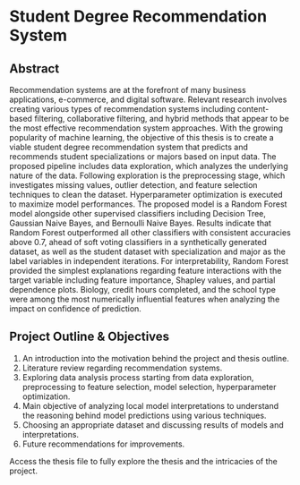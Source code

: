 # Student Degree Recommendation System

## Abstract
Recommendation systems are at the forefront of many business applications, e-commerce, and
digital software. Relevant research involves creating various types of recommendation systems
including content-based filtering, collaborative filtering, and hybrid methods that appear to be
the most effective recommendation system approaches. With the growing popularity of machine
learning, the objective of this thesis is to create a viable student degree recommendation system
that predicts and recommends student specializations or majors based on input data. The proposed
pipeline includes data exploration, which analyzes the underlying nature of the data. Following exploration is the preprocessing stage, which investigates missing values, outlier detection,
and feature selection techniques to clean the dataset. Hyperparameter optimization is executed to
maximize model performances. The proposed model is a Random Forest model alongside other
supervised classifiers including Decision Tree, Gaussian Naive Bayes, and Bernoulli Naive Bayes.
Results indicate that Random Forest outperformed all other classifiers with consistent accuracies
above 0.7, ahead of soft voting classifiers in a synthetically generated dataset, as well as the student dataset with specialization and major as the label variables in independent iterations. For
interpretability, Random Forest provided the simplest explanations regarding feature interactions
with the target variable including feature importance, Shapley values, and partial dependence plots.
Biology, credit hours completed, and the school type were among the most numerically influential
features when analyzing the impact on confidence of prediction.

## Project Outline & Objectives
 <ol>
  <li>An introduction into the motivation behind the project and thesis outline.</li>
  <li>Literature review regarding recommendation systems.</li>
  <li>Exploring data analysis process starting from data exploration, preprocessing to feature selection, model selection, hyperparameter optimization.</li>
  <li>Main objective of analyzing local model interpretations to understand the reasoning behind model predictions using various techniques.</li>
  <li>Choosing an appropriate dataset and discussing results of models and interpretations.</li>
  <li>Future recommendations for improvements.</li>
</ol> 

Access the thesis file to fully explore the thesis and the intricacies of the project.
